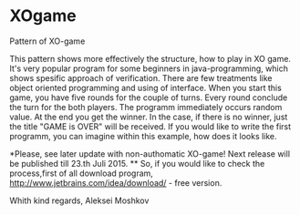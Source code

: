 # XOgame
Pattern of XO-game

This pattern shows more effectively the structure, how to play in XO game. 
It's very popular program for some beginners in java-programming, which shows spesific approach of verification.
There are few treatments like object oriented programming and using of interface.
When you start this game, you have five rounds for the couple of turns. Every round conclude the turn for the both players. 
The programm immediately occurs random value. 
At the end you get the winner. In the case, if  there is no winner, just the title "GAME is OVER" will be received.
If you would like to write the first programm, you can imagine within this example, how does it looks like.

*Please, see later update with non-authomatic XO-game! Next release will be published till 23.th Juli  2015.
** So, if you would like to check the process,first of all download program, http://www.jetbrains.com/idea/download/ - free version.

Whith kind regards,
Aleksei Moshkov
